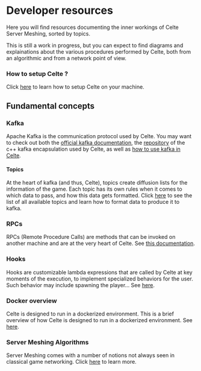 # Developer resources

Here you will find resources documenting the inner workings of Celte Server Meshing, sorted by topics.

This is still a work in progress, but you can expect to find diagrams and explainations about the various procedures performed by Celte, both from an algorithmic and from a network point of view.

### How to setup Celte ?
Click [here](Setup.md) to learn how to setup Celte on your machine.

## Fundamental concepts

### Kafka

Apache Kafka is the communication protocol used by Celte. You may want to check out both the [official kafka documentation](https://kafka.apache.org/documentation/), the [repository](https://github.com/morganstanley/modern-cpp-kafka/tree/main) of the c++ kafka encapsulation used by Celte, as well as [how to use kafka in Celte](Kafka.md).

#### Topics

At the heart of kafka (and thus, Celte), topics create diffusion lists for the information of the game. Each topic has its own rules
when it comes to which data to pass, and how this data gets formatted. Click [here](topics.md) to see the list of all available topics and
learn how to format data to produce it to kafka.

### RPCs

RPCs (Remote Procedure Calls) are methods that can be invoked on another machine and are at the very heart of Celte. See [this documentation](RPC.md).

### Hooks

Hooks are customizable lambda expressions that are called by Celte at key moments of the execution, to implement specialized behaviors for the user. Such behavior may include spawning the player... See [here](Hooks.md).

### Docker overview

Celte is designed to run in a dockerized environment. This is a brief overview of how Celte is designed to run in a dockerized environment. See [here](Docker.md).

### Server Meshing Algorithms

Server Meshing comes with a number of notions not always seen in classical game networking. Click [here](server-meshing.md) to learn more.